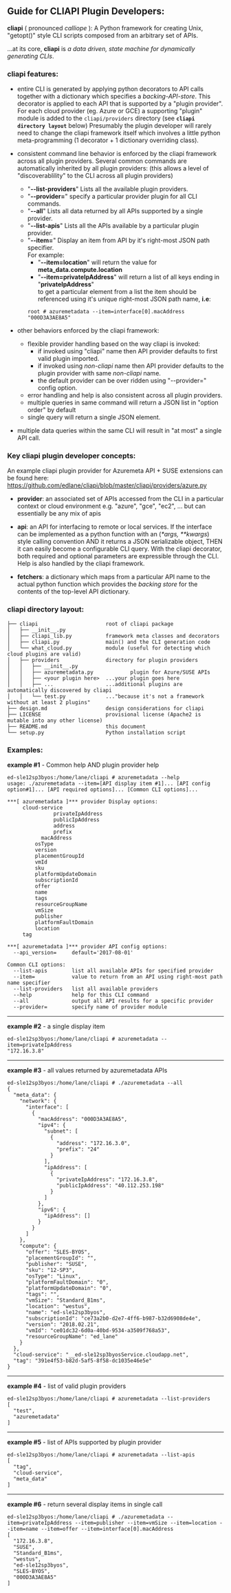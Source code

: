 ## Guide for CLIAPI Plugin Developers:
**cliapi** ( pronounced _calliope_ ): A Python framework for creating Unix, "getopt()" style CLI scripts
composed from an arbitrary set of APIs.

...at its core, **cliapi** is _a data driven, state machine for dynamically generating CLIs_.

### cliapi features:
- entire CLI is generated by applying python decorators to API calls together with a dictionary which
specifies a _backing-API-store_. 
This decorator is applied to each API that is supported by a "plugin provider".
For each cloud provider (eg. Azure or GCE) a supporting "plugin" module is added to the
`cliapi/providers` directory (see **`cliapi directory layout`** below)
Presumably the plugin developer will rarely need to change the cliapi framework
itself which involves a little python meta-programming (1 decorator + 1 dictionary
overriding class).

- consistent command line behavior is enforced by the cliapi framework across all plugin providers.
Several common commands are automatically inherited by all plugin providers:
(this allows a level of "discoverablility" to the CLI across all plugin providers)
  - "**--list-providers**" Lists all the available plugin providers.
  - "**--provider=**" specify a particular provider plugin for all CLI commands.
  - "**--all**" Lists all data returned by all APIs supported by a single provider.
  - "**--list-apis**" Lists all the APIs available by a particular plugin provider.
  - "**--item=**" Display an item from API by it's right-most JSON path specifier.  
  For example:  
    - "**--item=location**" will return the value for **meta_data.compute.location**
    - "**--item=privateIpAddress**" will return a list of all keys ending in "**privateIpAddress**"  
    to get a particular element from a list the item should be referenced using it's unique right-most JSON path name, **i.e**:   
    ```
    root # azuremetadata --item=interface[0].macAddress
    "000D3A3AE8A5"
    ```
- other behaviors enforced by the cliapi framework:
  - flexible provider handling based on the way cliapi is invoked:  
    - if invoked using "cliapi" name then API provider defaults to first valid plugin imported.
    - if invoked using _non-cliapi_ name then API provider defaults to the plugin provider with same _non-cliapi_ name.
    - the default provider can be over ridden using "--provider=" config option.
  - error handling and help is also consistent across all plugin providers.
  - multiple queries in same command will return a JSON list in "option order" by default
  - single query will return a single JSON element.

- multiple data queries within the same CLI will result in "at most" a single API call.

### Key cliapi plugin developer concepts:

An example cliapi plugin provider for Azuremeta API + SUSE extensions can be found here:
https://github.com/edlane/cliapi/blob/master/cliapi/providers/azure.py

- **provider**:  an associated set of APIs accessed from the CLI in a particular context or cloud
 environment e.g. "azure", "gce", "ec2", ... but can essentially be any mix of apis

- **api**: an API for interfacing to remote or local services.  If the interface can be implemented as
a python function with an (_*args, **kwargs_) style calling convention AND it returns a JSON serializable
object, THEN it can easily become a configurable CLI query.  With the cliapi decorator, both required and
optional parameters are expressible through the CLI.  Help is also handled by the cliapi framework.

- **fetchers**: a dictionary which maps from a particular API name to the actual python function which
provides the _backing store_ for the contents of the top-level API dictionary.

### cliapi directory layout:
```
├── cliapi                      root of cliapi package
│   ├── __init__.py
│   ├── cliapi_lib.py           framework meta classes and decorators
│   ├── cliapi.py               main() and the CLI generation code
│   └── what_cloud.py           module (useful for detecting which cloud plugins are valid)
│   ├── providers               directory for plugin providers
│   │   ├── __init__.py
│   │   ├── azuremetadata.py            plugin for Azure/SUSE APIs
│   │   ├── <your plugin here>  ...your plugin goes here
│   │   ├── ...                 ...additional plugins are automatically discovered by cliapi
│   │   └── test.py             ..."because it's not a framework without at least 2 plugins"
├── design.md                   design considerations for cliapi
├── LICENSE                     provisional license (Apache2 is mutable into any other license)
├── README.md                   this document
└── setup.py                    Python installation script
```

### Examples:

**example #1** - Common help AND plugin provider help
```
ed-sle12sp3byos:/home/lane/cliapi # azuremetadata --help
usage: ./azuremetadata --item=[API display item #1]... [API config option#1]... [API required options]... [Common CLI options]...

***[ azuremetadata ]*** provider Display options:
     cloud-service
               privateIpAddress
               publicIpAddress
               address
               prefix
           macAddress
         osType
         version
         placementGroupId
         vmId
         sku
         platformUpdateDomain
         subscriptionId
         offer
         name
         tags
         resourceGroupName
         vmSize
         publisher
         platformFaultDomain
         location
     tag

***[ azuremetadata ]*** provider API config options:
  --api_version=     default='2017-08-01'

Common CLI options:
  --list-apis        list all available APIs for specified provider
  --item=            value to return from an API using right-most path name specifier
  --list-providers   list all available providers
  --help             help for this CLI command
  --all              output all API results for a specific provider
  --provider=        specify name of provider module

```
---
**example #2** - a single display item
```
ed-sle12sp3byos:/home/lane/cliapi # azuremetadata --item=privateIpAddress
"172.16.3.8"
```
---
**example #3** - all values returned by azuremetadata APIs
```
ed-sle12sp3byos:/home/lane/cliapi # ./azuremetadata --all
{
  "meta_data": {
    "network": {
      "interface": [
        {
          "macAddress": "000D3A3AE8A5",
          "ipv4": {
            "subnet": [
              {
                "address": "172.16.3.0",
                "prefix": "24"
              }
            ],
            "ipAddress": [
              {
                "privateIpAddress": "172.16.3.8",
                "publicIpAddress": "40.112.253.198"
              }
            ]
          },
          "ipv6": {
            "ipAddress": []
          }
        }
      ]
    },
    "compute": {
      "offer": "SLES-BYOS",
      "placementGroupId": "",
      "publisher": "SUSE",
      "sku": "12-SP3",
      "osType": "Linux",
      "platformFaultDomain": "0",
      "platformUpdateDomain": "0",
      "tags": "",
      "vmSize": "Standard_B1ms",
      "location": "westus",
      "name": "ed-sle12sp3byos",
      "subscriptionId": "ce73a2b0-d2e7-4ff6-b987-b32d6908de4e",
      "version": "2018.02.21",
      "vmId": "ce01dc32-6d0a-40bd-9534-a3509f768a53",
      "resourceGroupName": "ed_lane"
    }
  },
  "cloud-service": "__ed-sle12sp3byosService.cloudapp.net",
  "tag": "391e4f53-b82d-5af5-8f58-dc1035e46e5e"
}
```
---
**example #4** - list of valid plugin providers
```
ed-sle12sp3byos:/home/lane/cliapi # azuremetadata --list-providers
[
  "test",
  "azuremetadata"
]
```
---
**example #5** - list of APIs supported by plugin provider
```
ed-sle12sp3byos:/home/lane/cliapi # azuremetadata --list-apis
[
  "tag",
  "cloud-service",
  "meta_data"
]
```
---
**example #6** - return several display items in single call
```
ed-sle12sp3byos:/home/lane/cliapi # ./azuremetadata --item=privateIpAddress --item=publisher --item=vmSize --item=location --item=name --item=offer --item=interface[0].macAddress
[
  "172.16.3.8",
  "SUSE",
  "Standard_B1ms",
  "westus",
  "ed-sle12sp3byos",
  "SLES-BYOS",
  "000D3A3AE8A5"
]
```

